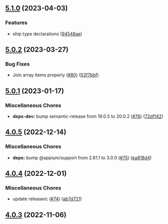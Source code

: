 ## [5.1.0](https://github.com/appium/appium-xcode/compare/v5.0.2...v5.1.0) (2023-04-03)


### Features

* ship type declarations ([94548ae](https://github.com/appium/appium-xcode/commit/94548ae4d3728b982d0e818efeedbd4b55ffc955))

## [5.0.2](https://github.com/appium/appium-xcode/compare/v5.0.1...v5.0.2) (2023-03-27)


### Bug Fixes

* Join array items properly ([#80](https://github.com/appium/appium-xcode/issues/80)) ([02f7bbf](https://github.com/appium/appium-xcode/commit/02f7bbfe7a16386094f3ec34a516a2b39a4e2fae))

## [5.0.1](https://github.com/appium/appium-xcode/compare/v5.0.0...v5.0.1) (2023-01-17)


### Miscellaneous Chores

* **deps-dev:** bump semantic-release from 19.0.5 to 20.0.2 ([#76](https://github.com/appium/appium-xcode/issues/76)) ([72df142](https://github.com/appium/appium-xcode/commit/72df1426d3d1d400b554fe5d4d2345ceaacd6059))

## [4.0.5](https://github.com/appium/appium-xcode/compare/v4.0.4...v4.0.5) (2022-12-14)


### Miscellaneous Chores

* **deps:** bump @appium/support from 2.61.1 to 3.0.0 ([#75](https://github.com/appium/appium-xcode/issues/75)) ([ea818d4](https://github.com/appium/appium-xcode/commit/ea818d4b2505e5921b8e9b526e47174d0cca50e7))

## [4.0.4](https://github.com/appium/appium-xcode/compare/v4.0.3...v4.0.4) (2022-12-01)


### Miscellaneous Chores

* update releaserc ([#74](https://github.com/appium/appium-xcode/issues/74)) ([ab7d721](https://github.com/appium/appium-xcode/commit/ab7d721c479e1fa70395159aadd969048e2fea47))

## [4.0.3](https://github.com/appium/appium-xcode/compare/v4.0.2...v4.0.3) (2022-11-06)
